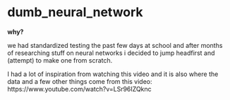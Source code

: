 # dumb_neural_network

<b>why?</b>
<p>we had standardized testing the past few days at school and after months of researching stuff on neural networks i decided to jump headfirst and (attempt) to make one from scratch.</p>

<p>I had a lot of inspiration from watching this video and it is also where the data and a few other things come from this video: https://www.youtube.com/watch?v=LSr96IZQknc</p>
